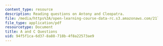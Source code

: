 ```yaml
---
content_type: resource
description: Reading questions on Antony and Cleopatra.
file: /media/https%3A/open-learning-course-data-rc.s3.amazonaws.com/21l-701-literary-interpretation-virginia-woolfs-shakespeare-spring-2001/94f5f1ca6d378a88718b4f8a22573ae9_MIT21L_701S01_aandcques.pdf
file_type: application/pdf
resourcetype: Document
title: A and C Questions
uid: 94f5f1ca-6d37-8a88-718b-4f8a22573ae9
---
```

